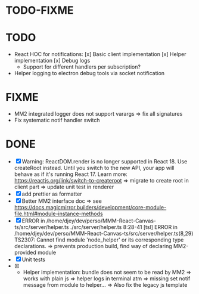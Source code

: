 TODO-FIXME
==========

# TODO
- React HOC for notifications:
  [x] Basic client implementation
  [x] Helper implementation
  [x] Debug logs
  - Support for different handlers per subscription?
- Helper logging to electron debug tools via socket notification

# FIXME
- MM2 integrated logger does not support varargs
  => fix all signatures
- Fix systematic notif handler switch

# DONE
- [x] Warning: ReactDOM.render is no longer supported in React 18. Use createRoot instead. Until you switch to the new API, your app will behave as if it's running React 17. Learn more: https://reactjs.org/link/switch-to-createroot
  => migrate to create root in client part
  => update unit test in renderer
- [x] add prettier as formatter
- [x] Better MM2 interface doc
  => see https://docs.magicmirror.builders/development/core-module-file.html#module-instance-methods
- [x] ERROR in /home/djey/dev/perso/MMM-React-Canvas-ts/src/server/helper.ts
./src/server/helper.ts 8:28-41
[tsl] ERROR in /home/djey/dev/perso/MMM-React-Canvas-ts/src/server/helper.ts(8,29)
      TS2307: Cannot find module 'node_helper' or its corresponding type declarations.
  => prevents production build, find way of declaring MM2-provided module
- [x] Unit tests
- [x] - Helper implementation: bundle does not seem to be read by MM2
  => works with plain js
  => helper logs in terminal atm
  => missing set notif message from module to helper...
    => Also fix the legacy js template
